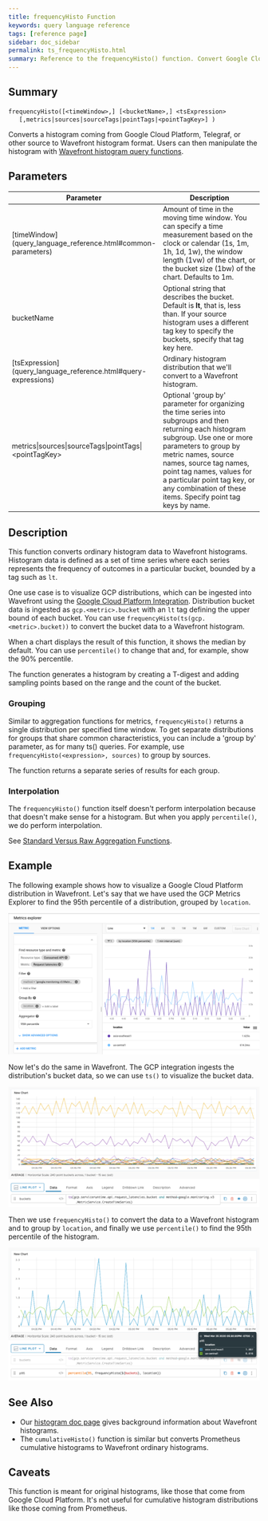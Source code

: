 ```yaml
---
title: frequencyHisto Function
keywords: query language reference
tags: [reference page]
sidebar: doc_sidebar
permalink: ts_frequencyHisto.html
summary: Reference to the frequencyHisto() function. Convert Google Cloud Platform distributions to Wavefront ordinary histograms.
---
```

## Summary
```
frequencyHisto([<timeWindow>,] [<bucketName>,] <tsExpression>
   [,metrics|sources|sourceTags|pointTags|<pointTagKey>] )
```

Converts a histogram coming from Google Cloud Platform, Telegraf, or other source to Wavefront histogram format. Users can then manipulate the histogram with [Wavefront histogram query functions](query_language_reference.html#histogram-functions).


## Parameters
<table>
<tbody>
<thead>
<tr><th width="30%">Parameter</th><th width="70%">Description</th></tr>
</thead>
<tr>
<td markdown="span">[timeWindow](query_language_reference.html#common-parameters)</td>
<td markdown="span">Amount of time in the moving time window. You can specify a time measurement based on the clock or calendar (1s, 1m, 1h, 1d, 1w), the window length (1vw) of the chart, or the bucket size (1bw) of the chart. Defaults to 1m.</td></tr>
<tr>
<td>bucketName</td>
<td markdown="span">Optional string that describes the bucket. Default is <strong>lt</strong>, that is, less than. If your source histogram uses a different tag key to specify the buckets, specify that tag key here.  </td></tr>
<tr>
<td markdown="span"> [tsExpression](query_language_reference.html#query-expressions)</td>
<td>Ordinary histogram distribution that we'll convert to a Wavefront histogram. </td></tr>
<tr>
<td>metrics&vert;sources&vert;sourceTags&vert;pointTags&vert;&lt;pointTagKey&gt;</td>
<td>Optional 'group by' parameter for organizing the time series into subgroups and then returning each histogram subgroup.
Use one or more parameters to group by metric names, source names, source tag names, point tag names, values for a particular point tag key, or any combination of these items. Specify point tag keys by name.</td>
</tr>
</tbody>
</table>


## Description

This function converts ordinary histogram data to Wavefront histograms. Histogram data is defined as a set of time series where each series represents the frequency of outcomes in a particular bucket, bounded by a tag such as `lt`.

One use case is to visualize GCP distributions, which can be ingested into Wavefront using the [Google Cloud Platform Integration](gcp.html). Distribution bucket data is ingested as `gcp.<metric>.bucket` with an `lt` tag defining the upper bound of each bucket. You can use `frequencyHisto(ts(gcp.<metric>.bucket))` to convert the bucket data to a Wavefront histogram.

When a chart displays the result of this function, it shows the median by default. You can use `percentile()` to change that and, for example, show the 90% percentile.

The function generates a histogram by creating a T-digest and adding sampling points based on the range and the count of the bucket.

### Grouping

Similar to aggregation functions for metrics, `frequencyHisto()` returns a single distribution per specified time window.  To get separate distributions for groups that share common characteristics, you can include a 'group by' parameter, as for many ts() queries. For example, use `frequencyHisto(<expression>, sources)` to group by sources.

The function returns a separate series of results for each group.

### Interpolation

The `frequencyHisto()` function itself doesn't perform interpolation because that doesn't make sense for a histogram. But when you apply `percentile()`, we do perform interpolation.

See [Standard Versus Raw Aggregation Functions](query_language_aggregate_functions.html).


## Example

The following example shows how to visualize a Google Cloud Platform distribution in Wavefront. Let's say that we have used the GCP Metrics Explorer to find the 95th percentile of a distribution, grouped by `location`.

![GCP metrics explorer](images/gcp_metrics_explorer_p95.png)

Now let's do the same in Wavefront. The GCP integration ingests the distribution's bucket data, so we can use `ts()` to visualize the bucket data.

![GCP bucket data](images/gcp_bucket_data.png)

Then we use `frequencyHisto()` to convert the data to a Wavefront histogram and to group by `location`, and finally we use `percentile()` to find the 95th percentile of the histogram.

![frequency histo](images/frequency_histo_p95.png)


## See Also

* Our [histogram doc page](proxies_histograms.html) gives background information about Wavefront histograms.
* The `cumulativeHisto()` function is similar but converts Prometheus cumulative histograms to Wavefront ordinary histograms.


## Caveats

This function is meant for original histograms, like those that come from Google Cloud Platform. It's not useful for cumulative histogram distributions like those coming from Prometheus.
